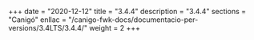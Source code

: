 +++
date        = "2020-12-12"
title       = "3.4.4"
description = "3.4.4"
sections    = "Canigó"
enllac		= "/canigo-fwk-docs/documentacio-per-versions/3.4LTS/3.4.4/"
weight		= 2
+++

